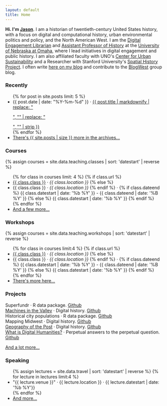 ```yaml
---
layout: default
title: Home
---
```


**Hi. I'm [Jason]({{site.url}}/about/)**. I am a historian of twentieth-century United States history, with a focus on digital and computational history, urban environmental politics and policy, and the North American West. I am the [Digital Engagement Librarian](http://www.unomaha.edu/criss-library/about-us/staff-directory/jason-heppler.php) and [Assistant Professor of History](http://www.unomaha.edu/college-of-arts-and-sciences/history/) at the [University of Nebraska at Omaha](http://unomaha.edu), where I lead initiatives in digital engagement and public history. I am also affiliated faculty with UNO's [Center for Urban Sustainability](https://www.unomaha.edu/sustainability/center-for-urban-sustainability/index.php) and a Researcher with Stanford University's [Spatial History Project](http://spatialhistory.stanford.edu). I often write [here on my blog](/archives) and contribute to the [BlogWest](http://blogwest.org) group blog.

### Recently

<ul class="list-items">
  {% for post in site.posts limit: 5 %}
	<li><span class="code"><time datetime="{{ post.date }}">{{ post.date | date: "%Y-%m-%d" }}</time></span> &middot; <a href="{{ post.url }}">{{ post.title | markdownify | replace: "<p>", "" | replace: "</p>", "" | strip }}</a></li>
  {% endfor %}
  	<li><a href="{{site.url}}/archives/">There's {{ site.posts | size }} more in the archives...</a></li>
</ul>

### Courses

{% assign courses = site.data.teaching.classes | sort: 'datestart' | reverse %}
<ul class="list-items">
{% for class in courses limit: 4 %}
{% if class.url %}
  <li><a href="{{ class.url }}">{{ class.class }}</a> &middot; <em>{{ class.location }}</em>
{% else %}
  <li>{{ class.class }} &middot; <em>{{ class.location }}</em>
{% endif %} &middot;
{% if class.dateend %}
  {{ class.datestart | date: '%b %Y' }} - {{ class.dateend | date: '%B %Y' }}
{% else %}
  {{ class.datestart | date: '%b %Y' }}
{% endif %}</li>
{% endfor %}
<li><a href="/teaching">And a few more...</a></li>
</ul>

### Workshops

{% assign courses = site.data.teaching.workshops | sort: 'datestart' | reverse %}
<ul class="list-items">
{% for class in courses limit:4 %}
{% if class.url %}
  <li><a href="{{ class.url }}">{{ class.class }}</a> &middot; <em>{{ class.location }}</em>
{% else %}
  <li>{{ class.class }} &middot; <em>{{ class.location }}</em>
{% endif %} &middot;
{% if class.dateend %}
  {{ class.datestart | date: '%b %Y' }} - {{ class.dateend | date: '%B %Y' }}
{% else %}
  {{ class.datestart | date: '%b %Y' }}
{% endif %}</li>
{% endfor %}
<li><a href="/teaching">There's more here...</a></li>
</ul>

### Projects

Superfundr &middot; R data package. [Github](https://github.com/hepplerj/superfundr)  
[Machines in the Valley](http://machinesinthevalley.org) &middot; Digital history. [Github](https://github.com/hepplerj/machinesvalley)  
Historical city populations &middot; R data package. [Github](https://github.com/cestastanford/historical-us-city-populations)  
Mapping Midwest &middot; Digital history. [Github](https://github.com/hepplerj/midwest-map-population)  
[Geography of the Post](http://cameronblevins.org/gotp/) &middot; Digital history. [Github](https://github.com/hepplerj/geographypost)  
[What is Digital Humanities?](http://whatisdigitalhumanities.com) &middot; Perpetual answers to the perpetual question. [Github](https://github.com/hepplerj/whatisdigitalhumanities)  

[And a lot more...](http://github.com/hepplerj/)

### Speaking

<ul class="list-items">
{% assign lectures = site.data.travel | sort: 'datestart' | reverse %}
{% for lecture in lectures limit:4 %}
<li>"{{ lecture.venue }}" &middot; {{ lecture.location }}  &middot; {{ lecture.datestart | date: '%b %Y'}}</li>
{% endfor %}
<li><a href="/speaking">And more...</a></li>
</ul>
